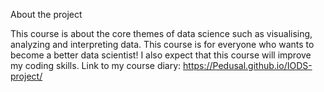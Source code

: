 
About the project

This course is about the core themes of data science such as visualising, analyzing and interpreting data. This course is for everyone who wants to become a better data scientist! I also expect that this course will improve my coding skills. Link to my course diary: <https://Pedusal.github.io/IODS-project/>

